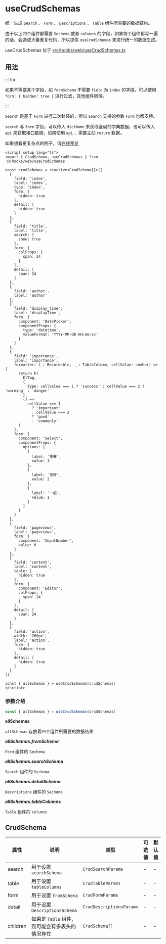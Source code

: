 # useCrudSchemas

统一生成 `Search` 、 `Form` 、 `Descriptions` 、 `Table` 组件所需要的数据结构。

由于以上四个组件都需要 `Sechema` 或者 `columns` 的字段，如果每个组件都写一遍的话，会造成大量重复代码，所以提供 `useCrudSchemas` 来进行统一的数据生成。

useCrudSchemas 位于 [src/hooks/web/useCrudSchemas.ts](https://github.com/syh-micro-build/mb-admin/tree/main/src/hooks/web/useCrudSchemas.ts)

## 用法

::: tip

如果不需要某个字段，如 `formSchema` 不需要 `field` 为 `index` 的字段，可以使用 `form: { hidden: true }` 进行过滤，其他组件同理。

:::

`Search` 是基于 `Form` 进行二次封装的，所以 `Search` 支持的参数 `Form` 也都支持。

`search` 与 `form` 字段，可以传入 `dictName` 来获取全局的字典数据，也可以传入 `api` 来获取接口数据，如果使用 `api` ，需要主动 `return` 数据。

如果想看更复杂点的例子，请[在线预览](https://element-plus-admin.cn/#/hooks/useCrudSchemas)

```vue
<script setup lang="ts">
import { CrudSchema, useCrudSchemas } from '@/hooks/web/useCrudSchemas'

const crudSchemas = reactive<CrudSchema[]>([
  {
    field: 'index',
    label: 'index',
    type: 'index',
    form: {
      hidden: true
    },
    detail: {
      hidden: true
    }
  },
  {
    field: 'title',
    label: 'title',
    search: {
      show: true
    },
    form: {
      colProps: {
        span: 24
      }
    },
    detail: {
      span: 24
    }
  },
  {
    field: 'author',
    label: 'author'
  },
  {
    field: 'display_time',
    label: 'displayTime',
    form: {
      component: 'DatePicker',
      componentProps: {
        type: 'datetime',
        valueFormat: 'YYYY-MM-DD HH:mm:ss'
      }
    }
  },
  {
    field: 'importance',
    label: 'importance',
    formatter: (_: Recordable, __: TableColumn, cellValue: number) => {
      return h(
        ElTag,
        {
          type: cellValue === 1 ? 'success' : cellValue === 2 ? 'warning' : 'danger'
        },
        () =>
          cellValue === 1
            ? 'important'
            : cellValue === 2
            ? 'good'
            : 'commonly'
      )
    },
    form: {
      component: 'Select',
      componentProps: {
        options: [
          {
            label: '重要',
            value: 3
          },
          {
            label: '良好',
            value: 2
          },
          {
            label: '一般',
            value: 1
          }
        ]
      }
    }
  },
  {
    field: 'pageviews',
    label: 'pageviews',
    form: {
      component: 'InputNumber',
      value: 0
    }
  },
  {
    field: 'content',
    label: 'content',
    table: {
      hidden: true
    },
    form: {
      component: 'Editor',
      colProps: {
        span: 24
      }
    },
    detail: {
      span: 24
    }
  },
  {
    field: 'action',
    width: '260px',
    label: 'action',
    form: {
      hidden: true
    },
    detail: {
      hidden: true
    }
  }
])

const { allSchemas } = useCrudSchemas(crudSchemas)
</script>

```

### 参数介绍

```ts
const { allSchemas } = useCrudSchemas(crudSchemas)
```

**allSchemas**

`allSchemas` 存放着四个组件所需要的数据结果


***allSchemas.fromSchema***

`Form` 组件的 `Sechema`

***allSchemas.searchSchema***

`Search` 组件的 `Sechema`

***allSchemas.detailSchema***

`Descriptions` 组件的 `Sechema`

***allSchemas.tableColumns***

`Table` 组件的 `columns`

## CrudSchema

| 属性 | 说明 | 类型 | 可选值 | 默认值 |
| ---- | ---- | ---- | ---- | ---- |
| search | 用于设置 `searchSchema` | `CrudSearchParams` | - | - |
| table | 用于设置 `tableColumns` | `CrudTableParams` | - | - |
| form | 用于设置 `fromSchema` | `CrudFormParams` | - | - |
| detail | 用于设置 `DescriptionsSchema` | `CrudDescriptionsParams` | - | - |
| children | 如果是 `Table` 组件，则可能会有多表头的情况存在 | `CrudSchema[]` | - | - |
